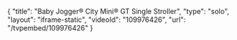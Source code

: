{
    "title": "Baby Jogger&reg; City Mini&reg; GT Single Stroller",
    "type": "solo",
    "layout": "iframe-static",
    "videoId": "109976426",
    "url": "\/tvpembed\/109976426"
}